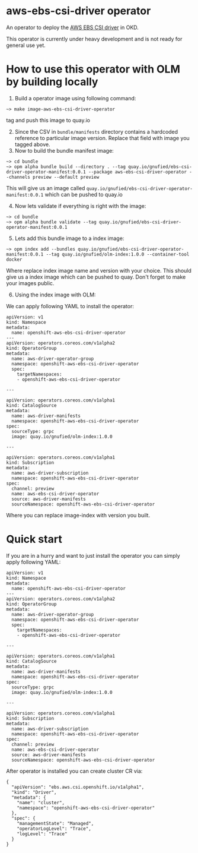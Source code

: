 # aws-ebs-csi-driver operator

An operator to deploy the [AWS EBS CSI driver](https://github.com/openshift/aws-ebs-csi-driver) in OKD.

This operator is currently under heavy development and is not ready for general use yet.

# How to use this operator with OLM by building locally

1. Build a operator image using following command:

```
~> make image-aws-ebs-csi-driver-operator
```

tag and push this image to quay.io

2. Since the CSV in `bundle/manifests` directory contains a hardcoded reference to particular image version. Replace that field with image you tagged above.
3. Now to build the bundle manifest image:

```
~> cd bundle
~> opm alpha bundle build --directory . --tag quay.io/gnufied/ebs-csi-driver-operator-manifest:0.0.1 --package aws-ebs-csi-driver-operator --channels preview --default preview
```

This will give us an image called `quay.io/gnufied/ebs-csi-driver-operator-manifest:0.0.1` which can be pushed to quay.io

4. Now lets validate if everything is right with the image:


```
~> cd bundle
~> opm alpha bundle validate --tag quay.io/gnufied/ebs-csi-driver-operator-manifest:0.0.1
```

5. Lets add this bundle image to a index image:


```
~> opm index add --bundles quay.io/gnufied/ebs-csi-driver-operator-manifest:0.0.1 --tag quay.io/gnufied/olm-index:1.0.0 --container-tool docker
```

Where replace index image name and version with your choice. This should give us a index image which can be pushed to quay. Don't forget to
make your images public.

6. Using the index image with OLM:

We can apply following YAML to install the operator:


```
apiVersion: v1
kind: Namespace
metadata:
  name: openshift-aws-ebs-csi-driver-operator
---
apiVersion: operators.coreos.com/v1alpha2
kind: OperatorGroup
metadata:
  name: aws-driver-operator-group
  namespace: openshift-aws-ebs-csi-driver-operator
  spec:
    targetNamespaces:
    - openshift-aws-ebs-csi-driver-operator

---

apiVersion: operators.coreos.com/v1alpha1
kind: CatalogSource
metadata:
  name: aws-driver-manifests
  namespace: openshift-aws-ebs-csi-driver-operator
spec:
  sourceType: grpc
  image: quay.io/gnufied/olm-index:1.0.0

---

apiVersion: operators.coreos.com/v1alpha1
kind: Subscription
metadata:
  name: aws-driver-subscription
  namespace: openshift-aws-ebs-csi-driver-operator
spec:
  channel: preview
  name: aws-ebs-csi-driver-operator
  source: aws-driver-manifests
  sourceNamespace: openshift-aws-ebs-csi-driver-operator
```

Where you can replace image-index with version you built.

# Quick start

If you are in a hurry and want to just install the operator you can simply apply following YAML:


```
apiVersion: v1
kind: Namespace
metadata:
  name: openshift-aws-ebs-csi-driver-operator
---
apiVersion: operators.coreos.com/v1alpha2
kind: OperatorGroup
metadata:
  name: aws-driver-operator-group
  namespace: openshift-aws-ebs-csi-driver-operator
  spec:
    targetNamespaces:
    - openshift-aws-ebs-csi-driver-operator

---

apiVersion: operators.coreos.com/v1alpha1
kind: CatalogSource
metadata:
  name: aws-driver-manifests
  namespace: openshift-aws-ebs-csi-driver-operator
spec:
  sourceType: grpc
  image: quay.io/gnufied/olm-index:1.0.0

---

apiVersion: operators.coreos.com/v1alpha1
kind: Subscription
metadata:
  name: aws-driver-subscription
  namespace: openshift-aws-ebs-csi-driver-operator
spec:
  channel: preview
  name: aws-ebs-csi-driver-operator
  source: aws-driver-manifests
  sourceNamespace: openshift-aws-ebs-csi-driver-operator
```

After operator is installed you can create cluster CR via:

```
{
  "apiVersion": "ebs.aws.csi.openshift.io/v1alpha1",
  "kind": "Driver",
  "metadata": {
    "name": "cluster",
    "namespace": "openshift-aws-ebs-csi-driver-operator"
  },
  "spec": {
    "managementState": "Managed",
    "operatorLogLevel": "Trace",
    "logLevel": "Trace"
  }
}
```
